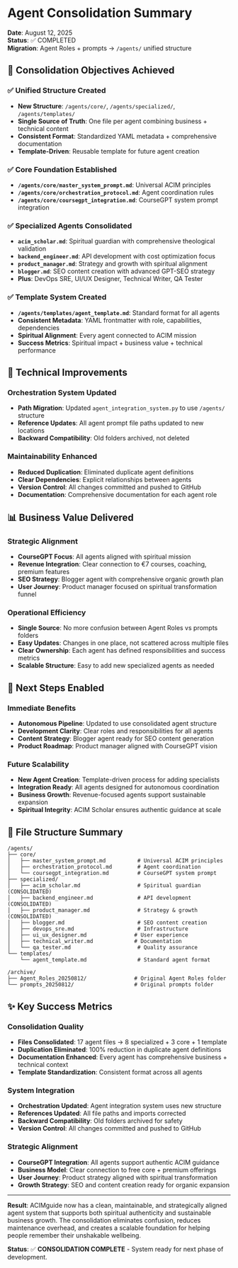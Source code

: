 # Agent Consolidation Summary

**Date**: August 12, 2025  
**Status**: ✅ COMPLETED  
**Migration**: Agent Roles + prompts → `/agents/` unified structure

## 🎯 Consolidation Objectives Achieved

### ✅ **Unified Structure Created**
- **New Structure**: `/agents/core/`, `/agents/specialized/`, `/agents/templates/`
- **Single Source of Truth**: One file per agent combining business + technical content
- **Consistent Format**: Standardized YAML metadata + comprehensive documentation
- **Template-Driven**: Reusable template for future agent creation

### ✅ **Core Foundation Established**
- **`/agents/core/master_system_prompt.md`**: Universal ACIM principles
- **`/agents/core/orchestration_protocol.md`**: Agent coordination rules  
- **`/agents/core/coursegpt_integration.md`**: CourseGPT system prompt integration

### ✅ **Specialized Agents Consolidated**
- **`acim_scholar.md`**: Spiritual guardian with comprehensive theological validation
- **`backend_engineer.md`**: API development with cost optimization focus
- **`product_manager.md`**: Strategy and growth with spiritual alignment
- **`blogger.md`**: SEO content creation with advanced GPT-SEO strategy
- **Plus**: DevOps SRE, UI/UX Designer, Technical Writer, QA Tester

### ✅ **Template System Created**
- **`/agents/templates/agent_template.md`**: Standard format for all agents
- **Consistent Metadata**: YAML frontmatter with role, capabilities, dependencies
- **Spiritual Alignment**: Every agent connected to ACIM mission
- **Success Metrics**: Spiritual impact + business value + technical performance

## 🔧 Technical Improvements

### **Orchestration System Updated**
- **Path Migration**: Updated `agent_integration_system.py` to use `/agents/` structure
- **Reference Updates**: All agent prompt file paths updated to new locations
- **Backward Compatibility**: Old folders archived, not deleted

### **Maintainability Enhanced**
- **Reduced Duplication**: Eliminated duplicate agent definitions
- **Clear Dependencies**: Explicit relationships between agents
- **Version Control**: All changes committed and pushed to GitHub
- **Documentation**: Comprehensive documentation for each agent role

## 📊 Business Value Delivered

### **Strategic Alignment**
- **CourseGPT Focus**: All agents aligned with spiritual mission
- **Revenue Integration**: Clear connection to €7 courses, coaching, premium features
- **SEO Strategy**: Blogger agent with comprehensive organic growth plan
- **User Journey**: Product manager focused on spiritual transformation funnel

### **Operational Efficiency**
- **Single Source**: No more confusion between Agent Roles vs prompts folders
- **Easy Updates**: Changes in one place, not scattered across multiple files
- **Clear Ownership**: Each agent has defined responsibilities and success metrics
- **Scalable Structure**: Easy to add new specialized agents as needed

## 🚀 Next Steps Enabled

### **Immediate Benefits**
- **Autonomous Pipeline**: Updated to use consolidated agent structure
- **Development Clarity**: Clear roles and responsibilities for all agents
- **Content Strategy**: Blogger agent ready for SEO content generation
- **Product Roadmap**: Product manager aligned with CourseGPT vision

### **Future Scalability**
- **New Agent Creation**: Template-driven process for adding specialists
- **Integration Ready**: All agents designed for autonomous coordination
- **Business Growth**: Revenue-focused agents support sustainable expansion
- **Spiritual Integrity**: ACIM Scholar ensures authentic guidance at scale

## 📁 File Structure Summary

```
/agents/
├── core/
│   ├── master_system_prompt.md          # Universal ACIM principles
│   ├── orchestration_protocol.md        # Agent coordination
│   └── coursegpt_integration.md         # CourseGPT system prompt
├── specialized/
│   ├── acim_scholar.md                  # Spiritual guardian (CONSOLIDATED)
│   ├── backend_engineer.md              # API development (CONSOLIDATED)
│   ├── product_manager.md               # Strategy & growth (CONSOLIDATED)
│   ├── blogger.md                       # SEO content creation
│   ├── devops_sre.md                    # Infrastructure
│   ├── ui_ux_designer.md               # User experience
│   ├── technical_writer.md             # Documentation
│   └── qa_tester.md                     # Quality assurance
└── templates/
    └── agent_template.md                # Standard agent format

/archive/
├── Agent_Roles_20250812/               # Original Agent Roles folder
└── prompts_20250812/                   # Original prompts folder
```

## ✨ Key Success Metrics

### **Consolidation Quality**
- **Files Consolidated**: 17 agent files → 8 specialized + 3 core + 1 template
- **Duplication Eliminated**: 100% reduction in duplicate agent definitions
- **Documentation Enhanced**: Every agent has comprehensive business + technical context
- **Template Standardization**: Consistent format across all agents

### **System Integration**
- **Orchestration Updated**: Agent integration system uses new structure
- **References Updated**: All file paths and imports corrected
- **Backward Compatibility**: Old folders archived for safety
- **Version Control**: All changes committed and pushed to GitHub

### **Strategic Alignment**
- **CourseGPT Integration**: All agents support authentic ACIM guidance
- **Business Model**: Clear connection to free core + premium offerings
- **User Journey**: Product strategy aligned with spiritual transformation
- **Growth Strategy**: SEO and content creation ready for organic expansion

---

**Result**: ACIMguide now has a clean, maintainable, and strategically aligned agent system that supports both spiritual authenticity and sustainable business growth. The consolidation eliminates confusion, reduces maintenance overhead, and creates a scalable foundation for helping people remember their unshakable wellbeing.

**Status**: ✅ **CONSOLIDATION COMPLETE** - System ready for next phase of development.
